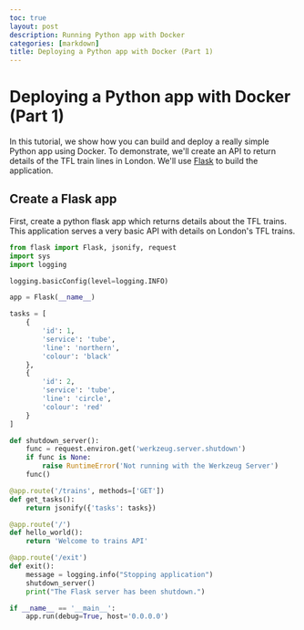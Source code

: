 ```yaml
---
toc: true
layout: post
description: Running Python app with Docker
categories: [markdown]
title: Deploying a Python app with Docker (Part 1)
---
```

# Deploying a Python app with Docker (Part 1)

In this tutorial, we show how you can build and deploy a really simple Python app using Docker. To demonstrate, we'll create an API to return details of the TFL train lines in London. We'll use [Flask](https://flask.palletsprojects.com/en/2.2.x/) to build the application.

## Create a Flask app

First, create a python flask app which returns details about the TFL trains. This application serves a very basic API with details on London's TFL trains.

```python
from flask import Flask, jsonify, request
import sys
import logging

logging.basicConfig(level=logging.INFO)

app = Flask(__name__)

tasks = [
    {
        'id': 1,
        'service': 'tube',
        'line': 'northern',
        'colour': 'black'
    },
    {
        'id': 2,
        'service': 'tube',
        'line': 'circle',
        'colour': 'red'
    }
]

def shutdown_server():
    func = request.environ.get('werkzeug.server.shutdown')
    if func is None:
        raise RuntimeError('Not running with the Werkzeug Server')
    func()

@app.route('/trains', methods=['GET'])
def get_tasks():
    return jsonify({'tasks': tasks})

@app.route('/')
def hello_world():
    return 'Welcome to trains API'

@app.route('/exit')
def exit():
    message = logging.info("Stopping application")
    shutdown_server()
    print("The Flask server has been shutdown.")

if __name__ == '__main__':
    app.run(debug=True, host='0.0.0.0')
```

